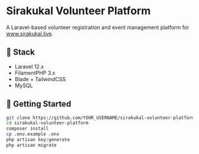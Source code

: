 # Sirakukal Volunteer Platform

A Laravel-based volunteer registration and event management platform for www.sirakukal.live.

## 🔧 Stack

- Laravel 12.x
- FilamentPHP 3.x
- Blade + TailwindCSS
- MySQL

## 🚀 Getting Started

```bash
git clone https://github.com/YOUR_USERNAME/sirakukal-volunteer-platform.git
cd sirakukal-volunteer-platform
composer install
cp .env.example .env
php artisan key:generate
php artisan migrate

